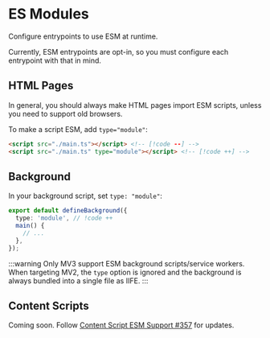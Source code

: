 # ES Modules

Configure entrypoints to use ESM at runtime.

Currently, ESM entrypoints are opt-in, so you must configure each entrypoint with that in mind.

## HTML Pages <Badge type="warning" text="≥0.0.1" />

In general, you should always make HTML pages import ESM scripts, unless you need to support old browsers.

To make a script ESM, add `type="module"`:

<!-- prettier-ignore -->
```html
<script src="./main.ts"></script> <!-- [!code --] -->
<script src="./main.ts" type="module"></script> <!-- [!code ++] -->
```

## Background <Badge type="warning" text="≥0.16.0" />

In your background script, set `type: "module"`:

```ts
export default defineBackground({
  type: 'module', // !code ++
  main() {
    // ...
  },
});
```

:::warning
Only MV3 support ESM background scripts/service workers. When targeting MV2, the `type` option is ignored and the background is always bundled into a single file as IIFE.
:::

## Content Scripts

Coming soon. Follow [Content Script ESM Support #357](https://github.com/wxt-dev/wxt/issues/357) for updates.
